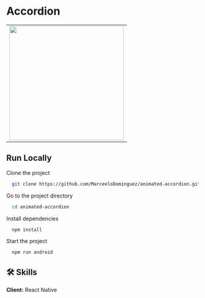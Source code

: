 # Accordion

<table>
<tr>
  <td><img src="https://github.com/MarceeloDominguez/animated-accordion/assets/70117105/a2ee1978-fc6a-4820-95f0-794c74fb6cd6" width="300"></td>
</tr>
</table>

## Run Locally

Clone the project

```bash
  git clone https://github.com/MarceeloDominguez/animated-accordion.git
```

Go to the project directory

```bash
  cd animated-accordion
```

Install dependencies

```bash
  npm install
```

Start the project

```bash
  npm run android
```

## 🛠 Skills
**Client:** React Native
